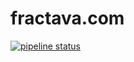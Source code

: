 # fractava.com
[![pipeline status](https://git.fractava.com/fractava/fractava.com/badges/master/pipeline.svg?style=flat-square)](https://git.fractava.com/fractava/fractava.com-docker/-/commits/master)
